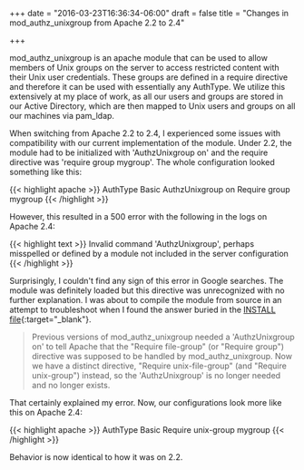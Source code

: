 +++
date = "2016-03-23T16:36:34-06:00"
draft = false
title = "Changes in mod_authz_unixgroup from Apache 2.2 to 2.4"

+++

mod_authz_unixgroup is an apache module that can be used to allow members of Unix groups on the server to access restricted content with their Unix user credentials. These groups are defined in a require directive and therefore it can be used with essentially any AuthType. We utilize this extensively at my place of work, as all our users and groups are stored in our Active Directory, which are then mapped to Unix users and groups on all our machines via pam_ldap.

When switching from Apache 2.2 to 2.4, I experienced some issues with compatibility with our current implementation of the module. Under 2.2, the module had to be initialized with 'AuthzUnixgroup on' and the require directive was 'require group mygroup'. The whole configuration looked something like this:

{{< highlight apache >}}
AuthType Basic
AuthzUnixgroup on
Require group mygroup
{{< /highlight >}}

However, this resulted in a 500 error with the following in the logs on Apache 2.4:

{{< highlight text >}}
Invalid command 'AuthzUnixgroup', perhaps misspelled or defined by a module not included in the server configuration
{{< /highlight >}}

Surprisingly, I couldn't find any sign of this error in Google searches. The module was definitely loaded but this directive was unrecognized with no further explanation. I was about to compile the module from source in an attempt to troubleshoot when I found the answer buried in the [INSTALL file](https://raw.githubusercontent.com/phokz/mod-auth-external/master/mod_authz_unixgroup/INSTALL){:target="_blank"}.

> Previous versions of mod_authz_unixgroup needed a 'AuthzUnixgroup on' to tell Apache that the "Require file-group" (or "Require group") directive was supposed to be handled by mod_authz_unixgroup. Now we have a distinct directive, "Require unix-file-group" (and "Require unix-group") instead, so the 'AuthzUnixgroup' is no longer needed and no longer exists.

That certainly explained my error. Now, our configurations look more like this on Apache 2.4:

{{< highlight apache >}}
AuthType Basic
Require unix-group mygroup
{{< /highlight >}}

Behavior is now identical to how it was on 2.2.
